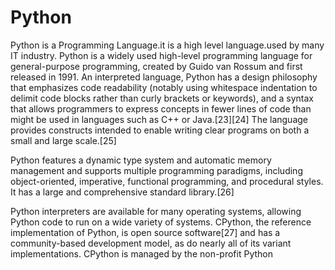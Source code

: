 # Python
Python is a Programming Language.it is a high level language.used by many IT industry. 
Python is a widely used high-level programming language for general-purpose programming, created by Guido van Rossum and first released in 1991. An interpreted language, Python has a design philosophy that emphasizes code readability (notably using whitespace indentation to delimit code blocks rather than curly brackets or keywords), and a syntax that allows programmers to express concepts in fewer lines of code than might be used in languages such as C++ or Java.[23][24] The language provides constructs intended to enable writing clear programs on both a small and large scale.[25]

Python features a dynamic type system and automatic memory management and supports multiple programming paradigms, including object-oriented, imperative, functional programming, and procedural styles. It has a large and comprehensive standard library.[26]

Python interpreters are available for many operating systems, allowing Python code to run on a wide variety of systems. CPython, the reference implementation of Python, is open source software[27] and has a community-based development model, as do nearly all of its variant implementations. CPython is managed by the non-profit Python 
